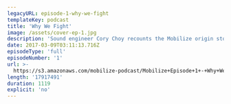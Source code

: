 ```yaml
---
legacyURL: episode-1-why-we-fight
templateKey: podcast
title: 'Why We Fight'
image: /assets/cover-ep-1.jpg
description: 'Sound engineer Cory Choy recounts the Mobilize origin story, undocumented DREAMer and DACA holder Cristina tells us why she is fighting, and musician Charlottle Littlehales talks about the process of writing and meaning behind our theme song: Rise Up.'
date: 2017-03-09T03:11:13.716Z
episodeType: 'full'
episodeNumber: '1'
url: >-
  https://s3.amazonaws.com/mobilize-podcast/Mobilize+Episode+1+-+Why+We+Fight.mp3
length: '17917491'
duration: 1119
explicit: 'no'
---
```

